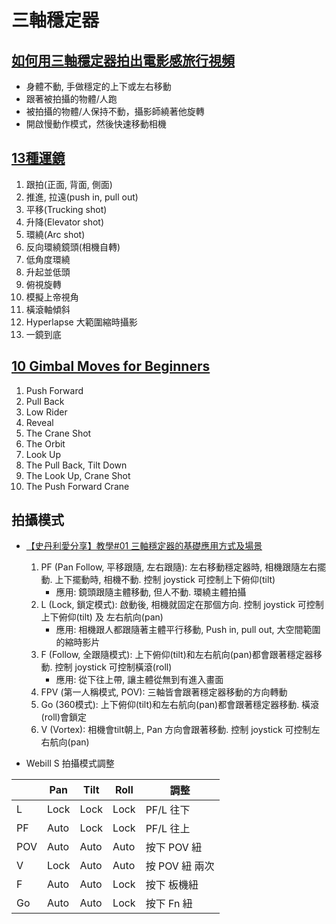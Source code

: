 # 三軸穩定器

## [如何用三軸穩定器拍出電影感旅行視頻](https://www.youtube.com/watch?v=l6TV_1FqqlY)

- 身體不動, 手做穩定的上下或左右移動
- 跟著被拍攝的物體/人跑
- 被拍攝的物體/人保持不動，攝影師繞著他旋轉
- 開啟慢動作模式，然後快速移動相機

## [13種運鏡](https://www.youtube.com/watch?v=45_7XQr8Q4w)

1. 跟拍(正面, 背面, 側面)
2. 推進, 拉遠(push in, pull out)
3. 平移(Trucking shot)
4. 升降(Elevator shot)
5. 環繞(Arc shot)
6. 反向環繞鏡頭(相機自轉)
7. 低角度環繞
8. 升起並低頭
9. 俯視旋轉
10. 模擬上帝視角
11. 橫滾軸傾斜
12. Hyperlapse 大範圍縮時攝影
13. 一鏡到底

## [10 Gimbal Moves for Beginners](https://www.youtube.com/watch?v=pFW0hcmEYmM)

1. Push Forward
2. Pull Back
3. Low Rider
4. Reveal
5. The Crane Shot
6. The Orbit
7. Look Up
8. The Pull Back, Tilt Down
9. The Look Up, Crane Shot
10. The Push Forward Crane


## 拍攝模式

* [【史丹利愛分享】教學#01 三軸穩定器的基礎應用方式及場景](https://www.youtube.com/watch?v=unjvPa2-QWY)
    1. PF (Pan Follow, 平移跟隨, 左右跟隨): 左右移動穩定器時, 相機跟隨左右擺動. 上下擺動時, 相機不動. 控制 joystick 可控制上下俯仰(tilt)
        * 應用: 鏡頭跟隨主體移動, 但人不動. 環繞主體拍攝
    2. L (Lock, 鎖定模式): 啟動後, 相機就固定在那個方向. 控制 joystick 可控制上下俯仰(tilt) 及 左右航向(pan) 
        * 應用: 相機跟人都跟隨著主體平行移動, Push in, pull out, 大空間範圍的縮時影片
    3. F (Follow, 全跟隨模式): 上下俯仰(tilt)和左右航向(pan)都會跟著穩定器移動. 控制 joystick 可控制橫滾(roll)
        * 應用: 從下往上帶, 讓主體從無到有進入畫面
    4. FPV (第一人稱模式, POV): 三軸皆會跟著穩定器移動的方向轉動
    5. Go (360模式): 上下俯仰(tilt)和左右航向(pan)都會跟著穩定器移動. 橫滾(roll)會鎖定
    6. V (Vortex): 相機會tilt朝上, Pan 方向會跟著移動. 控制 joystick 可控制左右航向(pan)  

* Webill S 拍攝模式調整

|        | Pan  | Tilt | Roll | 調整 |
|--------|------|------|------|------|
| L      | Lock | Lock | Lock | PF/L 往下 |
| PF     | Auto | Lock | Lock | PF/L 往上 |
| POV    | Auto | Auto | Auto | 按下 POV 紐|
| V      | Lock | Auto | Auto | 按 POV 紐 兩次 |
| F      | Auto | Auto | Lock | 按下 板機紐 |
| Go     | Auto | Auto | Lock | 按下 Fn 紐 |
